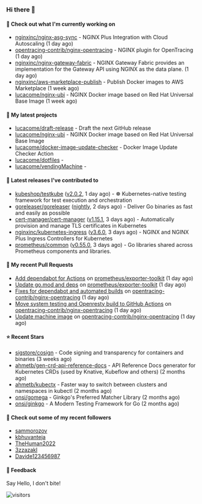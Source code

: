 ### Hi there 👋

#### 👷 Check out what I'm currently working on

- [nginxinc/nginx-asg-sync](https://github.com/nginxinc/nginx-asg-sync) - NGINX Plus Integration with Cloud Autoscaling  (1 day ago)
- [opentracing-contrib/nginx-opentracing](https://github.com/opentracing-contrib/nginx-opentracing) - NGINX plugin for OpenTracing (1 day ago)
- [nginxinc/nginx-gateway-fabric](https://github.com/nginxinc/nginx-gateway-fabric) - NGINX Gateway Fabric provides an implementation for the Gateway API using NGINX as the data plane. (1 day ago)
- [nginxinc/aws-marketplace-publish](https://github.com/nginxinc/aws-marketplace-publish) - Publish Docker images to AWS Marketplace (1 week ago)
- [lucacome/nginx-ubi](https://github.com/lucacome/nginx-ubi) - NGINX Docker image based on Red Hat Universal Base Image (1 week ago)

#### 🌱 My latest projects

- [lucacome/draft-release](https://github.com/lucacome/draft-release) - Draft the next GitHub release
- [lucacome/nginx-ubi](https://github.com/lucacome/nginx-ubi) - NGINX Docker image based on Red Hat Universal Base Image
- [lucacome/docker-image-update-checker](https://github.com/lucacome/docker-image-update-checker) - Docker Image Update Checker Action
- [lucacome/dotfiles](https://github.com/lucacome/dotfiles) - 
- [lucacome/vendingMachine](https://github.com/lucacome/vendingMachine) - 

#### 🔭 Latest releases I've contributed to

- [kubeshop/testkube](https://github.com/kubeshop/testkube) ([v2.0.2](https://github.com/kubeshop/testkube/releases/tag/v2.0.2), 1 day ago) - ☸️ Kubernetes-native testing framework for test execution and orchestration
- [goreleaser/goreleaser](https://github.com/goreleaser/goreleaser) ([nightly](https://github.com/goreleaser/goreleaser/releases/tag/nightly), 2 days ago) - Deliver Go binaries as fast and easily as possible
- [cert-manager/cert-manager](https://github.com/cert-manager/cert-manager) ([v1.15.1](https://github.com/cert-manager/cert-manager/releases/tag/v1.15.1), 3 days ago) - Automatically provision and manage TLS certificates in Kubernetes
- [nginxinc/kubernetes-ingress](https://github.com/nginxinc/kubernetes-ingress) ([v3.6.0](https://github.com/nginxinc/kubernetes-ingress/releases/tag/v3.6.0), 3 days ago) - NGINX and  NGINX Plus Ingress Controllers for Kubernetes
- [prometheus/common](https://github.com/prometheus/common) ([v0.55.0](https://github.com/prometheus/common/releases/tag/v0.55.0), 3 days ago) - Go libraries shared across Prometheus components and libraries.

#### 🔨 My recent Pull Requests

- [Add dependabot for Actions](https://github.com/prometheus/exporter-toolkit/pull/227) on [prometheus/exporter-toolkit](https://github.com/prometheus/exporter-toolkit) (1 day ago)
- [Update go.mod and deps](https://github.com/prometheus/exporter-toolkit/pull/226) on [prometheus/exporter-toolkit](https://github.com/prometheus/exporter-toolkit) (1 day ago)
- [Fixes for dependabot and automated builds](https://github.com/opentracing-contrib/nginx-opentracing/pull/642) on [opentracing-contrib/nginx-opentracing](https://github.com/opentracing-contrib/nginx-opentracing) (1 day ago)
- [Move system testing and Openresty build to GitHub Actions](https://github.com/opentracing-contrib/nginx-opentracing/pull/641) on [opentracing-contrib/nginx-opentracing](https://github.com/opentracing-contrib/nginx-opentracing) (1 day ago)
- [Update machine image](https://github.com/opentracing-contrib/nginx-opentracing/pull/640) on [opentracing-contrib/nginx-opentracing](https://github.com/opentracing-contrib/nginx-opentracing) (1 day ago)

#### ⭐ Recent Stars

- [sigstore/cosign](https://github.com/sigstore/cosign) - Code signing and transparency for containers and binaries (3 weeks ago)
- [ahmetb/gen-crd-api-reference-docs](https://github.com/ahmetb/gen-crd-api-reference-docs) - API Reference Docs generator for Kubernetes CRDs (used by Knative, Kubeflow and others) (2 months ago)
- [ahmetb/kubectx](https://github.com/ahmetb/kubectx) - Faster way to switch between clusters and namespaces in kubectl (2 months ago)
- [onsi/gomega](https://github.com/onsi/gomega) - Ginkgo&#39;s Preferred Matcher Library (2 months ago)
- [onsi/ginkgo](https://github.com/onsi/ginkgo) - A Modern Testing Framework for Go (2 months ago)

#### 👯 Check out some of my recent followers

- [sammorozov](https://github.com/sammorozov)
- [kbhuvanteja](https://github.com/kbhuvanteja)
- [TheHuman2022](https://github.com/TheHuman2022)
- [3zzazakl](https://github.com/3zzazakl)
- [Davide123456987](https://github.com/Davide123456987)

#### 💬 Feedback

Say Hello, I don't bite!

![visitors](https://visitor-badge.laobi.icu/badge?page_id=lucacome.visitor-badge)
#
